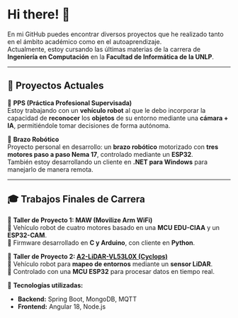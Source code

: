 # Hi there! 👋  

En mi GitHub puedes encontrar diversos proyectos que he realizado tanto en el ámbito académico como en el autoaprendizaje.  
Actualmente, estoy cursando las últimas materias de la carrera de **Ingeniería en Computación** en la **Facultad de Informática de la UNLP**.  

---

## 🚀 Proyectos Actuales  

🔹 **PPS (Práctica Profesional Supervisada)**  
Estoy trabajando con un **vehículo robot** al que le debo incorporar la capacidad de **reconocer** los **objetos** de su entorno mediante una **cámara + IA**, permitiéndole tomar decisiones de forma autónoma.  

🔹 **Brazo Robótico**  
Proyecto personal en desarrollo: un **brazo robótico** motorizado con **tres motores paso a paso Nema 17**, controlado mediante un **ESP32**.  
También estoy desarrollando un cliente en **.NET para Windows** para manejarlo de manera remota.  

---

## 🎓 Trabajos Finales de Carrera  

📌 **Taller de Proyecto 1: MAW (Movilize Arm WiFi)**  
🔹 Vehículo robot de cuatro motores basado en una **MCU EDU-CIAA** y un **ESP32-CAM**.  
🔹 Firmware desarrollado en **C y Arduino**, con cliente en **Python**.  

📌 **Taller de Proyecto 2: [A2-LiDAR-VL53L0X (Cyclops)](https://github.com/tpII/2024-A2-LIDAR-Vl53l0)**  
🔹 Vehículo robot para **mapeo de entornos** mediante un **sensor LiDAR**.  
🔹 Controlado con una **MCU ESP32** para procesar datos en tiempo real.  

🔹 **Tecnologías utilizadas:**  
   - **Backend:** Spring Boot, MongoDB, MQTT  
   - **Frontend:** Angular 18, Node.js  
